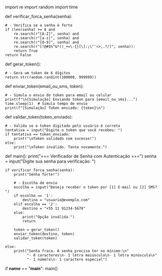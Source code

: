 import re
import random
import time

def verificar_forca_senha(senha):

    # - Verifica se a senha é forte
    if (len(senha) >= 8 and
        re.search(r"[A-Z]", senha) and
        re.search(r"[a-z]", senha) and
        re.search(r"[0-9]", senha) and
        re.search(r"[!@#$%^&*()_+=\-{}[\]:;\"'<>,.?/]", senha)):
        return True
    return False

def gerar_token():

    # - Gera um token de 6 dígitos
    return str(random.randint(100000, 999999))

def enviar_token(email_ou_sms, token):

    # - Simula o envio do token para email ou celular
    print(f"\n[Simulação] Enviando token para {email_ou_sms}...")
    time.sleep(1)  # Simula tempo de envio
    print(f"[Simulação] Token enviado: {token}\n")

def validar_token(token_enviado):

    # - Valida se o token digitado pelo usuário é correto
    tentativa = input("Digite o token que você recebeu: ")
    if tentativa == token_enviado:
        print("\nToken validado com sucesso!")
    else:
        print("\nToken inválido. Tente novamente.")

def main():
    print("=== Verificador de Senha com Autenticação ===")
    senha = input("Digite sua senha para verificação: ")

    if verificar_forca_senha(senha):
        print("Senha forte!")
        
        # - Escolha de envio
        escolha = input("Deseja receber o token por [1] E-mail ou [2] SMS? ")
        if escolha == '1':
            destino = "usuario@exemplo.com"
        elif escolha == '2':
            destino = "+55 11 91234-5678"
        else:
            print("Opção inválida.")
            return

        token = gerar_token()
        enviar_token(destino, token)
        validar_token(token)

    else:
        print("Senha fraca. A senha precisa ter no mínimo:\n"
              "- 8 caracteres\n- 1 letra maiúscula\n- 1 letra minúscula\n"
              "- 1 número\n- 1 caractere especial")

if __name__ == "__main__":
    main()
